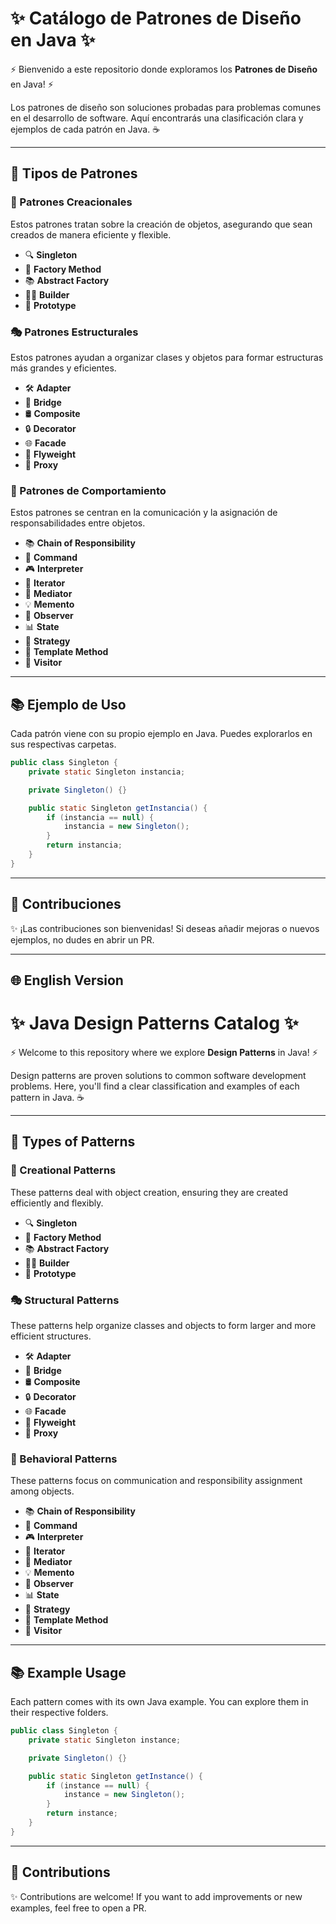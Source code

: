 # ✨ Catálogo de Patrones de Diseño en Java ✨

⚡ Bienvenido a este repositorio donde exploramos los **Patrones de Diseño** en Java! ⚡

Los patrones de diseño son soluciones probadas para problemas comunes en el desarrollo de software. Aquí encontrarás una clasificación clara y ejemplos de cada patrón en Java. ☕️

---

## 🔧 Tipos de Patrones

### 🎨 Patrones Creacionales
Estos patrones tratan sobre la creación de objetos, asegurando que sean creados de manera eficiente y flexible.

- 🔍 **Singleton**
- 🏡 **Factory Method**
- 📚 **Abstract Factory**
- 🧑‍🎓 **Builder**
- 🏰 **Prototype**

### 🎭 Patrones Estructurales
Estos patrones ayudan a organizar clases y objetos para formar estructuras más grandes y eficientes.

- 🛠 **Adapter**
- 🧰 **Bridge**
- 🛢 **Composite**
- 🔒 **Decorator**
- 🌐 **Facade**
- 🚀 **Flyweight**
- 🎤 **Proxy**

### 🌟 Patrones de Comportamiento
Estos patrones se centran en la comunicación y la asignación de responsabilidades entre objetos.

- 📚 **Chain of Responsibility**
- 🌟 **Command**
- 🎮 **Interpreter**
- 🔮 **Iterator**
- 🌟 **Mediator**
- 💡 **Memento**
- 🚀 **Observer**
- 📊 **State**
- 🎵 **Strategy**
- 🔄 **Template Method**
- 📝 **Visitor**

---

## 📚 Ejemplo de Uso
Cada patrón viene con su propio ejemplo en Java. Puedes explorarlos en sus respectivas carpetas.

```java
public class Singleton {
    private static Singleton instancia;

    private Singleton() {}

    public static Singleton getInstancia() {
        if (instancia == null) {
            instancia = new Singleton();
        }
        return instancia;
    }
}
```

---

## 🏅 Contribuciones
✨ ¡Las contribuciones son bienvenidas! Si deseas añadir mejoras o nuevos ejemplos, no dudes en abrir un PR.

---

## 🌐 English Version

# ✨ Java Design Patterns Catalog ✨

⚡ Welcome to this repository where we explore **Design Patterns** in Java! ⚡

Design patterns are proven solutions to common software development problems. Here, you'll find a clear classification and examples of each pattern in Java. ☕️

---

## 🔧 Types of Patterns

### 🎨 Creational Patterns
These patterns deal with object creation, ensuring they are created efficiently and flexibly.

- 🔍 **Singleton**
- 🏡 **Factory Method**
- 📚 **Abstract Factory**
- 🧑‍🎓 **Builder**
- 🏰 **Prototype**

### 🎭 Structural Patterns
These patterns help organize classes and objects to form larger and more efficient structures.

- 🛠 **Adapter**
- 🧰 **Bridge**
- 🛢 **Composite**
- 🔒 **Decorator**
- 🌐 **Facade**
- 🚀 **Flyweight**
- 🎤 **Proxy**

### 🌟 Behavioral Patterns
These patterns focus on communication and responsibility assignment among objects.

- 📚 **Chain of Responsibility**
- 🌟 **Command**
- 🎮 **Interpreter**
- 🔮 **Iterator**
- 🌟 **Mediator**
- 💡 **Memento**
- 🚀 **Observer**
- 📊 **State**
- 🎵 **Strategy**
- 🔄 **Template Method**
- 📝 **Visitor**

---

## 📚 Example Usage
Each pattern comes with its own Java example. You can explore them in their respective folders.

```java
public class Singleton {
    private static Singleton instance;

    private Singleton() {}

    public static Singleton getInstance() {
        if (instance == null) {
            instance = new Singleton();
        }
        return instance;
    }
}
```

---

## 🏅 Contributions
✨ Contributions are welcome! If you want to add improvements or new examples, feel free to open a PR.

